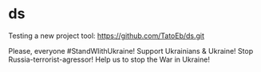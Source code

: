 # ds
Testing a new project tool:
https://github.com/TatoEb/ds.git

Please, everyone #StandWIithUkraine! 
Support Ukrainians & Ukraine!
Stop Russia-terrorist-agressor!
Help us to stop the War in Ukraine!
